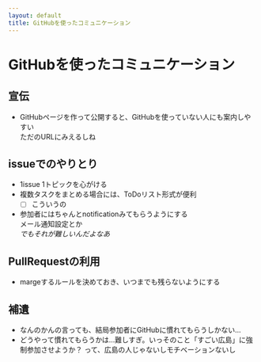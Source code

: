 ```yaml
---
layout: default
title: GitHubを使ったコミュニケーション
---
```

# GitHubを使ったコミュニケーション

## 宣伝

* GitHubページを作って公開すると、GitHubを使っていない人にも案内しやすい<BR>ただのURLにみえるしね

## issueでのやりとり

* 1issue 1トピックを心がける
* 複数タスクをまとめる場合には、ToDoリスト形式が便利
  - [ ] こういうの
* 参加者にはちゃんとnotificationみてもらうようにする<BR>メール通知設定とか<BR>*でもそれが難しいんだよなあ*

## PullRequestの利用

* margeするルールを決めておき、いつまでも残らないようにする

## 補遺

* なんのかんの言っても、結局参加者にGitHubに慣れてもらうしかない...
* どうやって慣れてもらうかは…難しすぎ。いっそのこと「すごい広島」に強制参加させようか？ って、広島の人じゃないしモチベーションないし
